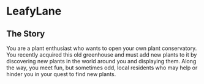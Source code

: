 # LeafyLane

## The Story
You are a plant enthusiast who wants to open your own plant conservatory. You recently acquired this old greenhouse and must add new plants to it by discovering new plants in the world around you and displaying them. Along the way, you meet fun, but sometimes odd, local residents who may help or hinder you in your quest to find new plants.

